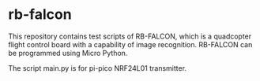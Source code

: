 # rb-falcon
This repository contains test scripts of RB-FALCON, which is a quadcopter flight control board with a capability of image recognition. RB-FALCON can be programmed using Micro Python.

The script main.py is for pi-pico NRF24L01 transmitter.
